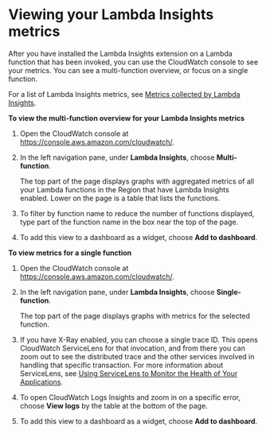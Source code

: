 # Viewing your Lambda Insights metrics<a name="Lambda-Insights-view-metrics"></a>

After you have installed the Lambda Insights extension on a Lambda function that has been invoked, you can use the CloudWatch console to see your metrics\. You can see a multi\-function overview, or focus on a single function\.

For a list of Lambda Insights metrics, see [Metrics collected by Lambda Insights](Lambda-Insights-metrics.md)\.

**To view the multi\-function overview for your Lambda Insights metrics**

1. Open the CloudWatch console at [https://console\.aws\.amazon\.com/cloudwatch/](https://console.aws.amazon.com/cloudwatch/)\.

1. In the left navigation pane, under **Lambda Insights**, choose **Multi\-function**\.

   The top part of the page displays graphs with aggregated metrics of all your Lambda functions in the Region that have Lambda Insights enabled\. Lower on the page is a table that lists the functions\.

1. To filter by function name to reduce the number of functions displayed, type part of the function name in the box near the top of the page\.

1. To add this view to a dashboard as a widget, choose **Add to dashboard**\.

**To view metrics for a single function**

1. Open the CloudWatch console at [https://console\.aws\.amazon\.com/cloudwatch/](https://console.aws.amazon.com/cloudwatch/)\.

1. In the left navigation pane, under **Lambda Insights**, choose **Single\-function**\.

   The top part of the page displays graphs with metrics for the selected function\.

1. If you have X\-Ray enabled, you can choose a single trace ID\. This opens CloudWatch ServiceLens for that invocation, and from there you can zoom out to see the distributed trace and the other services involved in handling that specific transaction\. For more information about ServiceLens, see [Using ServiceLens to Monitor the Health of Your Applications](ServiceLens.md)\.

1. To open CloudWatch Logs Insights and zoom in on a specific error, choose **View logs** by the table at the bottom of the page\.

1. To add this view to a dashboard as a widget, choose **Add to dashboard**\.